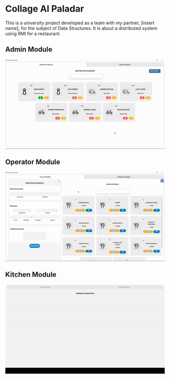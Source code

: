 # Collage Al Paladar

This is a university project developed as a team with my partner, [insert name], for the subject of Data Structures. It is about a distributed system using RMI for a restaurant.

## Admin Module
<div align="center">
  <img align="center" alt="adminModule" src="admInterface.gif">
</div>

## Operator Module
<div align="center">
  <img align="center" alt="kitchenModule" src="operatorInterface.gif">
</div>

## Kitchen Module
<div align="center">
  <img align="center" alt="kitchenModule" src="kitchenInterface.gif">
</div>

